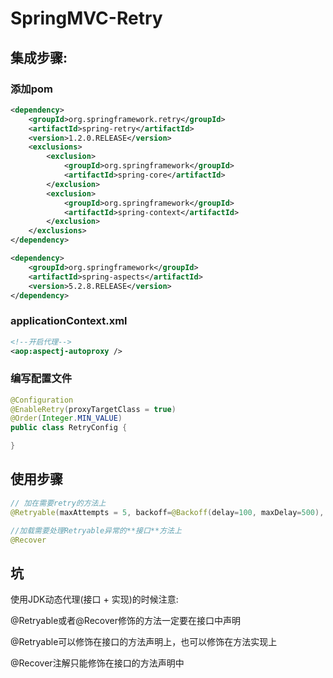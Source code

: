 # SpringMVC-Retry

## 集成步骤:

### 添加pom

```xml
<dependency>
	<groupId>org.springframework.retry</groupId>
	<artifactId>spring-retry</artifactId>
	<version>1.2.0.RELEASE</version>
	<exclusions>
		<exclusion>
			<groupId>org.springframework</groupId>
			<artifactId>spring-core</artifactId>
		</exclusion>
		<exclusion>
			<groupId>org.springframework</groupId>
			<artifactId>spring-context</artifactId>
		</exclusion>
	</exclusions>
</dependency>

<dependency>
	<groupId>org.springframework</groupId>
	<artifactId>spring-aspects</artifactId>
	<version>5.2.8.RELEASE</version>
</dependency>
```

### applicationContext.xml

```xml
<!--开启代理-->
<aop:aspectj-autoproxy />
```

### 编写配置文件

```java
@Configuration
@EnableRetry(proxyTargetClass = true)
@Order(Integer.MIN_VALUE)
public class RetryConfig {

}
```

## 使用步骤

```java
// 加在需要retry的方法上
@Retryable(maxAttempts = 5, backoff=@Backoff(delay=100, maxDelay=500), value = RuntimeException.class)
```

```java
//加载需要处理Retryable异常的**接口**方法上
@Recover
```

## 坑

使用JDK动态代理(接口 + 实现)的时候注意:

@Retryable或者@Recover修饰的方法一定要在接口中声明

@Retryable可以修饰在接口的方法声明上，也可以修饰在方法实现上

@Recover注解只能修饰在接口的方法声明中
